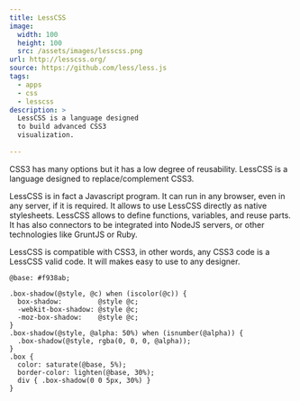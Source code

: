 ```yaml
---
title: LessCSS
image: 
  width: 100
  height: 100
  src: /assets/images/lesscss.png
url: http://lesscss.org/
source: https://github.com/less/less.js
tags:
  - apps
  - css
  - lesscss
description: >
  LessCSS is a language designed
  to build advanced CSS3 
  visualization.
  
---
```

CSS3 has many options but 
it has a low degree of reusability.
LessCSS is a language designed
to replace/complement CSS3.

LessCSS is in fact a Javascript program.
It can run in any browser, 
even in any server, if it is required.
It allows to use LessCSS directly
as native stylesheets.
LessCSS allows to define
functions, variables,
and reuse parts.
It has also connectors to be integrated
into NodeJS servers, or 
other technologies like GruntJS or Ruby.

LessCSS is compatible with CSS3,
in other words, any CSS3 code is a LessCSS
valid code.
It will makes easy to use to any designer.

```less
@base: #f938ab;

.box-shadow(@style, @c) when (iscolor(@c)) {
  box-shadow:         @style @c;
  -webkit-box-shadow: @style @c;
  -moz-box-shadow:    @style @c;
}
.box-shadow(@style, @alpha: 50%) when (isnumber(@alpha)) {
  .box-shadow(@style, rgba(0, 0, 0, @alpha));
}
.box { 
  color: saturate(@base, 5%);
  border-color: lighten(@base, 30%);
  div { .box-shadow(0 0 5px, 30%) }
}
``` 
